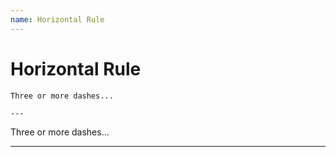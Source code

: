 ```yaml
---
name: Horizontal Rule
---
```


# Horizontal Rule

```
Three or more dashes...

---

```

Three or more dashes...

---
